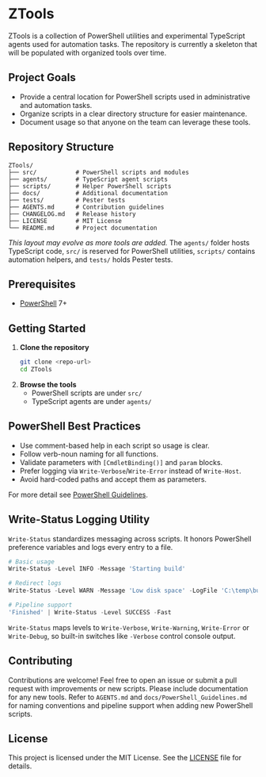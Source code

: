 # ZTools

ZTools is a collection of PowerShell utilities and experimental TypeScript agents used for automation tasks. The repository is currently a skeleton that will be populated with organized tools over time.

## Project Goals

- Provide a central location for PowerShell scripts used in administrative and automation tasks.
- Organize scripts in a clear directory structure for easier maintenance.
- Document usage so that anyone on the team can leverage these tools.

## Repository Structure

```
ZTools/
├── src/           # PowerShell scripts and modules
├── agents/        # TypeScript agent scripts
├── scripts/       # Helper PowerShell scripts
├── docs/          # Additional documentation
├── tests/         # Pester tests
├── AGENTS.md      # Contribution guidelines
├── CHANGELOG.md   # Release history
├── LICENSE        # MIT License
└── README.md      # Project documentation
```

*This layout may evolve as more tools are added.*
The `agents/` folder hosts TypeScript code, `src/` is reserved for PowerShell utilities, `scripts/` contains automation helpers, and `tests/` holds Pester tests.

## Prerequisites

- [PowerShell](https://github.com/PowerShell/PowerShell) 7+

## Getting Started

1. **Clone the repository**
   ```bash
   git clone <repo-url>
   cd ZTools
   ```
2. **Browse the tools**
   - PowerShell scripts are under `src/`
   - TypeScript agents are under `agents/`

## PowerShell Best Practices

- Use comment-based help in each script so usage is clear.
- Follow verb-noun naming for all functions.
- Validate parameters with `[CmdletBinding()]` and `param` blocks.
- Prefer logging via `Write-Verbose`/`Write-Error` instead of `Write-Host`.
- Avoid hard-coded paths and accept them as parameters.

For more detail see [PowerShell Guidelines](docs/PowerShell-Guidelines.md).

## Write-Status Logging Utility

`Write-Status` standardizes messaging across scripts. It honors PowerShell
preference variables and logs every entry to a file.

```powershell
# Basic usage
Write-Status -Level INFO -Message 'Starting build'

# Redirect logs
Write-Status -Level WARN -Message 'Low disk space' -LogFile 'C:\temp\build.log'

# Pipeline support
'Finished' | Write-Status -Level SUCCESS -Fast
```

`Write-Status` maps levels to `Write-Verbose`, `Write-Warning`, `Write-Error` or
`Write-Debug`, so built-in switches like `-Verbose` control console output.

## Contributing

Contributions are welcome! Feel free to open an issue or submit a pull request with improvements or new scripts. Please include documentation for any new tools.
Refer to `AGENTS.md` and `docs/PowerShell_Guidelines.md` for naming conventions and pipeline support when adding new PowerShell scripts.

## License

This project is licensed under the MIT License. See the [LICENSE](LICENSE) file for details.

